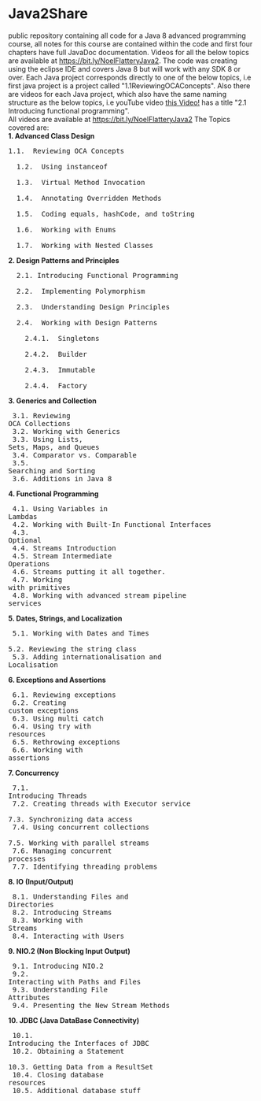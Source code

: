 # Java2Share
public repository containing all code for a Java 8 advanced programming course, all notes for this course are contained within the code and first four chapters have full
JavaDoc documentation. Videos for all the below topics are available at https://bit.ly/NoelFlatteryJava2. The code was creating using the eclipse IDE and covers Java 8 but
will work with any SDK 8 or over. Each Java project corresponds directly to one of the below topics, i.e first java project is a project called "1.1ReviewingOCAConcepts".
Also there are videos for each Java project, which also have the same naming structure as the below topics, 
i.e youTube video <a href="https://www.youtube.com/watch?v=8cFj6gYDndk&list=PL8PS0RTQpPaeIdTmq935ugrUHQJTavuX-&index=10">this Video!</a> has a title "2.1 Introducing functional programming".<br>
All videos are available at https://bit.ly/NoelFlatteryJava2
The Topics covered are:<br>
**1.	Advanced Class Design**<br>
 <pre>1.1.	Reviewing OCA Concepts<br>
  1.2.	Using instanceof<br>
  1.3.	Virtual Method Invocation <br>
  1.4.	Annotating Overridden Methods<br>
  1.5.	Coding equals, hashCode, and toString<br>
  1.6.	Working with Enums<br>
  1.7.	Working with Nested Classes<br></pre>
**2.	Design Patterns and Principles**<br>
<pre>  2.1.	Introducing Functional Programming<br>
  2.2.	Implementing Polymorphism<br>
  2.3.	Understanding Design Principles<br>
  2.4.	Working with Design Patterns<br>
    2.4.1.	Singletons<br>
    2.4.2.	Builder<br>
    2.4.3.	Immutable<br>
    2.4.4.	Factory<br></pre>
**3.	Generics and Collection**<br><pre>
  3.1.	Reviewing OCA Collections<br>
  3.2.	Working with Generics<br>
  3.3.	Using Lists, Sets, Maps, and Queues<br>
  3.4.	Comparator vs. Comparable<br>
  3.5.	Searching and Sorting<br>
  3.6.	Additions in Java 8<br></pre>
**4.	Functional Programming**<br><pre>
  4.1.	Using Variables in Lambdas<br>
  4.2.	Working with Built-In Functional Interfaces<br>
  4.3.	Optional<br>
  4.4.	Streams Introduction<br>
  4.5.	Stream Intermediate Operations<br>
  4.6.	Streams putting it all together.<br>
  4.7.	Working with primitives<br>
  4.8.	Working with advanced stream pipeline services<br></pre>
**5.	Dates, Strings, and Localization**<br><pre>
  5.1.	Working with Dates and Times<br>
  5.2.	Reviewing the string class<br>
  5.3.	Adding internationalisation and Localisation<br></pre>
**6.	Exceptions and Assertions**<br><pre>
  6.1.	Reviewing exceptions<br>
  6.2.	Creating custom exceptions<br>
  6.3.	Using multi catch<br>
  6.4.	Using try with resources<br>
  6.5.	Rethrowing exceptions<br>
  6.6.	Working with assertions<br></pre>
**7.	Concurrency**<br><pre>
  7.1.	Introducing Threads<br>
  7.2.	Creating threads with Executor service<br>
  7.3.	Synchronizing data access<br>
  7.4.	Using concurrent collections<br>
  7.5.	Working with parallel streams<br>
  7.6.	Managing concurrent processes<br>
  7.7.	Identifying threading problems<br></pre>
**8.	IO (Input/Output)**<br><pre>
  8.1.	Understanding Files and Directories<br>
  8.2.	Introducing Streams<br>
  8.3.	Working with Streams<br>
  8.4.	Interacting with Users<br></pre>
**9.	NIO.2 (Non Blocking Input Output)**<br><pre>
  9.1.	Introducing NIO.2<br>
  9.2.	Interacting with Paths and Files<br>
  9.3.	Understanding File Attributes<br>
  9.4.	Presenting the New Stream Methods<br></pre>
**10.	JDBC (Java DataBase Connectivity)**<br><pre>
  10.1.	Introducing the Interfaces of JDBC<br>
  10.2.	Obtaining a Statement<br>
  10.3.	Getting Data from a ResultSet<br>
  10.4.	Closing database resources<br>
  10.5.	Additional database stuff<br></pre>


